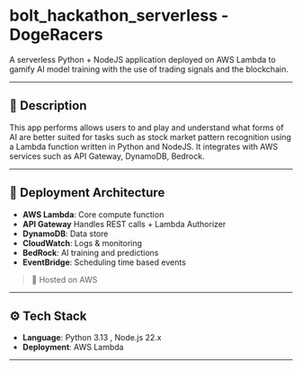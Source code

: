 # bolt_hackathon_serverless - DogeRacers

A serverless Python + NodeJS application deployed on AWS Lambda to gamify AI model training with the use of trading signals and the blockchain.

---

## 📝 Description

This app performs allows users to and play and understand what forms of AI are better suited for tasks such as stock market pattern recognition using a Lambda function written in Python and NodeJS. It integrates with AWS services such as API Gateway, DynamoDB, Bedrock.

---

## 🚀 Deployment Architecture

- **AWS Lambda**: Core compute function
- **API Gateway** Handles REST calls + Lambda Authorizer 
- **DynamoDB**: Data store
- **CloudWatch**: Logs & monitoring
- **BedRock**: AI training and predictions
- **EventBridge**: Scheduling time based events 

> 📌 Hosted on AWS

---

## ⚙️ Tech Stack

- **Language**: Python 3.13 , Node.js 22.x
- **Deployment**: AWS Lambda

---
